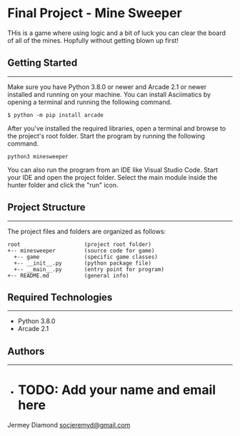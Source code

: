 # Final Project - Mine Sweeper
THis is a game where using logic and a bit of luck you can clear the board of all of the mines.  Hopfully without getting blown up first! 

## Getting Started
---
Make sure you have Python 3.8.0 or newer and Arcade 2.1 or newer installed 
and running on your machine. You can install Asciimatics by opening a terminal 
and running the following command.
```
$ python -m pip install arcade
```
After you've installed the required libraries, open a terminal and browse to the 
project's root folder. Start the program by running the following command.
```
python3 minesweeper 
```
You can also run the program from an IDE like Visual Studio Code. Start your IDE 
and open the project folder. Select the main module inside the hunter folder and 
click the "run" icon.

## Project Structure
---
The project files and folders are organized as follows:
```
root                    (project root folder)
+-- minesweeper         (source code for game)
  +-- game              (specific game classes)
  +-- __init__.py       (python package file)
  +-- __main__.py       (entry point for program)
+-- README.md           (general info)
```

## Required Technologies
---
* Python 3.8.0
* Arcade 2.1

## Authors
---
* # TODO: Add your name and email here
Jermey Diamond socjeremyd@gmail.com